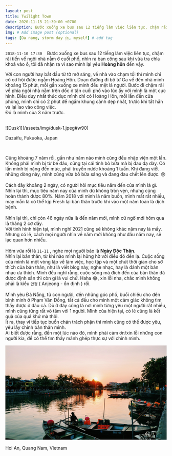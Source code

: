 ```yaml
---
layout: post
title: Twilight Town
date: 2020-11-15 21:39:00 +0700
description: Bước xuống xe bus sau 12 tiếng làm việc liên tục, chậm rãi tiến về ngôi nhà nằm ở cuối phố, nhìn ra ban công sau khi vừa tra chìa khoá vào ổ, tôi đã nhận ra vì sao mình lại yêu Hoàng hôn đến vậy.
img: # Add image post (optional)
tags: [Da nang, storm day ⛈️, myself] # add tag
---
```

`2018-11-10 17:30` &nbsp;&nbsp; Bước xuống xe bus sau 12 tiếng làm việc liên tục, chậm rãi tiến về ngôi nhà nằm ở cuối phố, nhìn ra ban công sau khi vừa tra chìa khoá vào ổ, tôi đã nhận ra vì sao mình lại yêu **Hoàng hôn** đến vậy.

Với con người hay bắt đầu từ tờ mờ sáng, về nhà vào chạm tối thì mình chỉ có cơ hội được ngắm Hoàng Hôn. Doạn đường đi bộ từ Ga về đến nhà mình khoảng 15 phút, mỗi gần xuống xe mình đều mệt lả người. Bước đi chậm rãi về phía ngôi nhà nằm trên dốc ở tận cuối phố vào lúc ấy với mình là một cực hình. Điều duy nhất thúc dục mình chỉ có Hoàng Hôn, mỗi lần đến cửa phòng, mình chỉ có 2 phút để ngắm khung cảnh đẹp nhất, trước khi tắt hẳn và lại lao vào công việc.
<br>
Đó là mình của 3 năm trước.

<br>
![Dusk1](/assets/img/dusk-1.jpeg#w90)
<p class="center">
Dazaifu, Fukuoka, Japan
</p>
<br>

Cũng khoảng 7 năm rồi, gần như năm nào mình cũng đều nhập viện một lần. Không phải mình bị từ bé đâu, cũng tại cái tính bỏ bữa mà bị đau dạ dày. Có lần mình bị nặng đến mức, phải truyền nước khoảng 1 tuần. Khi đang viết những dòng này, mình cũng vừa bỏ bữa sáng và đang đau chết lên được. 😢
<br>
<br>
Cách đây khoảng 2 ngày, có người hỏi mục tiêu năm đến của mình là gì. Nhìn lại thì, mục tiêu năm nay của mình dù không tròn vẹn, nhưng cũng hoàn thành được 80%. Năm 2018 với mình là  năm buồn, mình mất rất nhiều, may mắn là có thể kịp Fresh lại bản thân trước khi vào một năm toàn là dịch bệnh.
<br>
<br>
Nhìn lại thì, chỉ còn 46 ngày nữa là đến năm mới, mình cứ ngỡ mới hôm qua là tháng 2 cơ đấy.
<br>
Với tình hình hiện tại, mình nghĩ 2021 cũng sẽ không khác năm nay là mấy. Nhưng có lẽ, cách mọi người nhìn về năm mới không như đầu năm nay, sẽ lạc quan hơn nhiều.
<br>
<br>
Hôm vừa rồi là `11-11` , nghe mọi người bảo là **Ngày Độc Thân**. 
<br>
Nhìn lại bản thân, từ khi nào mình lại hững hờ với điều đó đến lạ. Cuộc sống của mình là một vòng lặp về làm việc, học tập và một chút thời gian cho sở thích của bản thân, như là viết blog này, nghe nhạc, hay là đánh một bản nhạc ưa thích. Mình đều nghĩ rằng, cuộc sống mà đích đến của bản thân đã được định sẵn thì còn gì là vui chứ. Haha 😂, xin lỗi nha, chắc mình không phải là kiểu `안정` ( Anjeong - ổn định ) rồi. 
<br>
<br>
Mình yêu Đà Nẵng, từ con người, đến những góc phố, buổi chiều cho đến bình minh ở Phạm Văn Đồng, tất cả đều cho mình một cảm giác không tìm thấy được ở đâu cả. Dù ở đây cũng là nơi mình từng yêu một người rất nhiều, mình cũng từng rất vô tâm với 1 người. Mình của hiện tại, có lẽ cũng là kết quả của quá khứ mà thôi. 
<br>
Ít ra, thay vì tiếp tục buồn chán trách phận thì mình cũng có thể được yêu, yêu lấy chính bản thân mình.
<br>
Ai biết được rằng, đến một lúc nào đó, mình phải cảm ơn/xin lỗi những con người kia, để có thể tìm thấy mảnh ghép thực sự với chính mình.

![Dusk2](/assets/img/dusk-2.jpg#w100)
<p class="center">
Hoi An, Quang Nam, Vietnam
</p>
